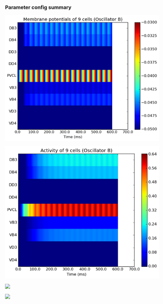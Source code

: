 ### Parameter config summary 
<p><img alt="?" src="neurons_B_Oscillator.png"/></p>
<p><img alt=" " src="neuron_activity_B_Oscillator.png"/></p>
<p><img alt=" " src="muscles_B_Oscillator.png"/></p>
<p><img alt=" " src="muscle_activity_B_Oscillator.png"/></p>
